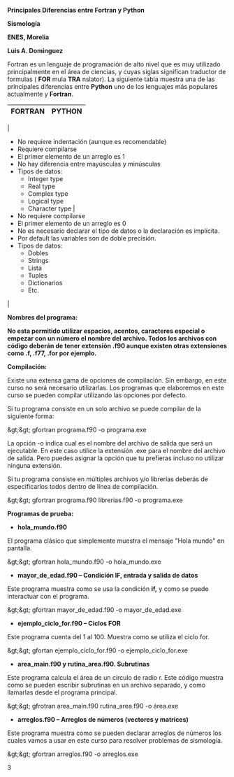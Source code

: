 **Principales Diferencias entre Fortran y Python**

**Sismología**

**ENES, Morelia**

**Luis A. Dominguez**

Fortran es un lenguaje de programación de alto nivel que es muy utilizado principalmente en el área de ciencias, y cuyas siglas significan traductor de formulas ( **FOR** mula **TRA** nslator). La siguiente tabla muestra una de las principales diferencias entre **Python** uno de los lenguajes más populares actualmente y **Fortran**.

| **FORTRAN** | **PYTHON** |
| --- | --- |
|
- No requiere indentación (aunque es recomendable)
- Requiere compilarse
- El primer elemento de un arreglo es 1
- No hay diferencia entre mayúsculas y minúsculas
- Tipos de datos:
  - Integer type
  - Real type
  - Complex type
  - Logical type
  - Character type
 |
- No requiere compilarse
- El primer elemento de un arreglo es 0
- No es necesario declarar el tipo de datos o la declaración es implícita.
- Por default las variables son de doble precisión.
- Tipos de datos:
  - Dobles
  - Strings
  - Lista
  - Tuples
  - Dictionarios
  - Etc.

 |

**Nombres del programa:**

**No esta permitido utilizar espacios, acentos, caracteres especial o empezar con un número el nombre del archivo. Todos los archivos con código deberán de tener extensión .f90 aunque existen otras extensiones como .f, .f77, .for por ejemplo.**

**Compilación:**

Existe una extensa gama de opciones de compilación. Sin embargo, en este curso no será necesario utilizarlas. Los programas que elaboremos en este curso se pueden compilar utilizando las opciones por defecto.

Si tu programa consiste en un solo archivo se puede compilar de la siguiente forma:

\&gt;\&gt; gfortran programa.f90 -o programa.exe

La opción -o indica cual es el nombre del archivo de salida que será un ejecutable. En este caso utilice la extensión .exe para el nombre del archivo de salida. Pero puedes asignar la opción que tu prefieras incluso no utilizar ninguna extensión.

Si tu programa consiste en múltiples archivos y/o librerías deberás de especificarlos todos dentro de línea de compilación.

\&gt;\&gt; gfortran programa.f90 librerias.f90 -o programa.exe

**Programas de prueba:**

- **hola\_mundo.f90**

El programa clásico que simplemente muestra el mensaje &quot;Hola mundo&quot; en pantalla.

\&gt;\&gt; gfortran hola\_mundo.f90 -o hola\_mundo.exe

- **mayor\_de\_edad.f90 – Condición IF, entrada y salida de datos**

Este programa muestra como se usa la condición **if,** y como se puede interactuar con el programa.

\&gt;\&gt; gfortran mayor\_de\_edad.f90 -o mayor\_de\_edad.exe

- **ejemplo\_ciclo\_for.f90 – Ciclos FOR**

Este programa cuenta del 1 al 100. Muestra como se utiliza el ciclo for.

\&gt;\&gt; gfortan ejemplo\_ciclo\_for.f90 -o ejemplo\_ciclo\_for.exe

- **area\_main.f90 y rutina\_area.f90. Subrutinas**

Este programa calcula el área de un círculo de radio r. Este código muestra como se pueden escribir subrutinas en un archivo separado, y como llamarlas desde el programa principal.

\&gt;\&gt; gfrotran area\_main.f90 rutina\_area.f90 -o área.exe

- **arreglos.f90 – Arreglos de números (vectores y matrices)**

Este programa muestra como se pueden declarar arreglos de números los cuales vamos a usar en este curso para resolver problemas de sismología.

\&gt;\&gt; gfortran arreglos.f90 -o arreglos.exe

3
